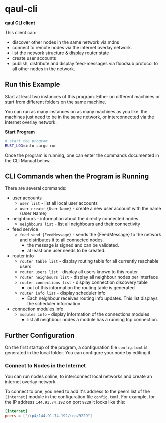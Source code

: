 # qaul-cli

**qaul CLI client**

This client can:

* discover other nodes in the same network via mdns
* connect to remote nodes via the internet overlay network.
* list the network structure & display router state
* create user accounts
* publish, distribute and display feed-messages via floodsub protocol to all other nodes in the network.


## Run this Example

Start at least two instances of this program. Either on different machines or start from different folders on the same machine.

You can run as many instances on as many machines as you like. the machines just need to be in the same network, or interconnected via the Internet overlay network.


**Start Program**

```sh
# start the program
RUST_LOG=info cargo run
```

Once the program is running, one can enter the commands documented in the CLI Manual below.


## CLI Commands when the Program is Running

There are several commands:

* user accounts
  * `user list` - list all local user accounts
  * `user create {User Name}` - create a new user account with the name {User Name}
* neighbours - information about the directly connected nodes
  * `neighbours list` - list all neighbours and their connectivity
* feed service
  * `feed send {FeedMessage}` - sends the {FeedMessage} to the network and distributes it to all connected nodes.
    * the message is signed and can be validated.
    * at least one user needs to be created.
* router info
  * `router table list` - display routing table for all currently reachable users
  * `router users list` - display all users known to this router
  * `router neighbours list` - display all neighbour nodes per interface
  * `router connections list` - display connection discovery table
    * out of this information the routing table is generated
  * `router info list` - display scheduler info
    * Each neighbour receives routing info updates.
      This list displays the scheduler information.
* connection modules info
  * `modules info` - display information of the connections modules
    * list all neighbour nodes a module has a running tcp connection.


## Further Configuration

On the first startup of the program, a configuration file `config.toml` 
is generated in the local folder. 
You can configure your node by editing it.


### Connect to Nodes in the Internet

You can run nodes online, to interconnect local networks and create an internet overlay network.

To connect to one, you need to add it's address to the peers list of the `[internet]`  module in the configuration file `config.toml`. For example, for the IP address `144.91.74.192` on port `9229` it looks like this:

```toml
[internet]
peers = ["/ip4/144.91.74.192/tcp/9229"]
```
